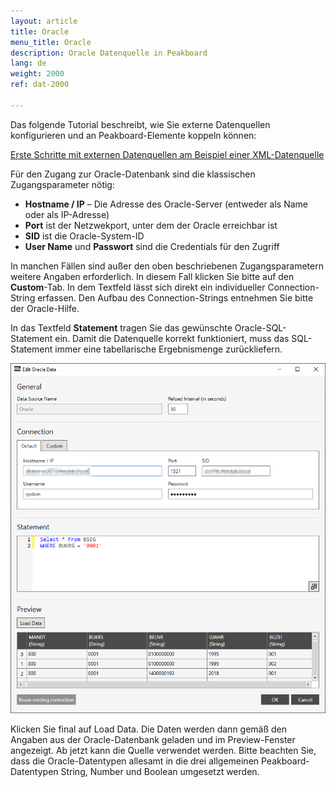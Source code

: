 ```yaml
---
layout: article
title: Oracle
menu_title: Oracle
description: Oracle Datenquelle in Peakboard
lang: de
weight: 2000
ref: dat-2000

---
```

Das folgende Tutorial beschreibt, wie Sie externe Datenquellen konfigurieren und an Peakboard-Elemente koppeln können:

[Erste Schritte mit externen Datenquellen am Beispiel einer XML-Datenquelle](/tutorials/03-de-xml-daten.html)

Für den Zugang zur Oracle-Datenbank sind die klassischen Zugangsparameter nötig:

* **Hostname / IP** – Die Adresse des Oracle-Server (entweder als Name oder als IP-Adresse)
* **Port** ist der Netzwekport, unter dem der Oracle erreichbar ist
* **SID** ist die Oracle-System-ID
* **User Name** und **Passwort** sind die Credentials für den Zugriff

In manchen Fällen sind außer den oben beschriebenen Zugangsparametern weitere Angaben erforderlich.
In diesem Fall klicken Sie bitte auf den **Custom**-Tab.
In dem Textfeld lässt sich direkt ein individueller Connection-String erfassen. Den Aufbau des Connection-Strings entnehmen Sie bitte der Oracle-Hilfe.

In das Textfeld **Statement** tragen Sie das gewünschte Oracle-SQL-Statement ein. Damit die Datenquelle korrekt funktioniert, muss das SQL-Statement immer eine tabellarische Ergebnismenge zurückliefern.

![Oracle Data Surce Dialog](/assets/images/data-sources/oracle/add-oracle-data.png)

Klicken Sie final auf Load Data. Die Daten werden dann gemäß den Angaben aus der Oracle-Datenbank geladen und im Preview-Fenster angezeigt. Ab jetzt kann die Quelle verwendet werden. Bitte beachten Sie, dass die Oracle-Datentypen allesamt in die drei allgemeinen Peakboard-Datentypen String, Number und Boolean umgesetzt werden.
